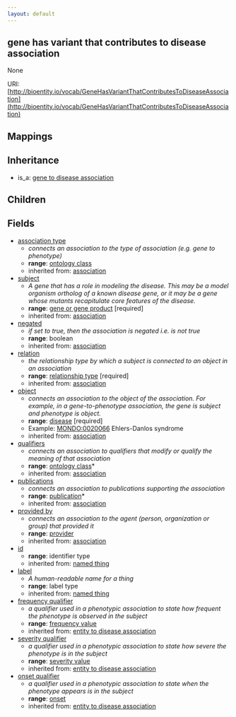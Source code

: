 ```yaml
---
layout: default
---
```


## gene has variant that contributes to disease association


None

URI: [http://bioentity.io/vocab/GeneHasVariantThatContributesToDiseaseAssociation](http://bioentity.io/vocab/GeneHasVariantThatContributesToDiseaseAssociation)
## Mappings


## Inheritance

 *  is_a: [gene to disease association](GeneToDiseaseAssociation.html)

## Children



## Fields

 * [association type](association_type.html)
    * _connects an association to the type of association (e.g. gene to phenotype)_
    * __range__: [ontology class](OntologyClass.html)
    * inherited from: [association](Association.html)
 * [subject](subject.html)
    * _A gene that has a role in modeling the disease. This may be a model organism ortholog of a known disease gene, or it may be a gene whose mutants recapitulate core features of the disease._
    * __range__: [gene or gene product](GeneOrGeneProduct.html) [required]
    * inherited from: [association](Association.html)
 * [negated](negated.html)
    * _if set to true, then the association is negated i.e. is not true_
    * __range__: boolean
    * inherited from: [association](Association.html)
 * [relation](relation.html)
    * _the relationship type by which a subject is connected to an object in an association_
    * __range__: [relationship type](RelationshipType.html) [required]
    * inherited from: [association](Association.html)
 * [object](object.html)
    * _connects an association to the object of the association. For example, in a gene-to-phenotype association, the gene is subject and phenotype is object._
    * __range__: [disease](Disease.html) [required]
    * Example: [MONDO:0020066](http://purl.obolibrary.org/obo/MONDO_0020066) Ehlers-Danlos syndrome
    * inherited from: [association](Association.html)
 * [qualifiers](qualifiers.html)
    * _connects an association to qualifiers that modify or qualify the meaning of that association_
    * __range__: [ontology class](OntologyClass.html)*
    * inherited from: [association](Association.html)
 * [publications](publications.html)
    * _connects an association to publications supporting the association_
    * __range__: [publication](Publication.html)*
    * inherited from: [association](Association.html)
 * [provided by](provided_by.html)
    * _connects an association to the agent (person, organization or group) that provided it_
    * __range__: [provider](Provider.html)
    * inherited from: [association](Association.html)
 * [id](id.html)
    * __range__: identifier type
    * inherited from: [named thing](NamedThing.html)
 * [label](label.html)
    * _A human-readable name for a thing_
    * __range__: label type
    * inherited from: [named thing](NamedThing.html)
 * [frequency qualifier](frequency_qualifier.html)
    * _a qualifier used in a phenotypic association to state how frequent the phenotype is observed in the subject_
    * __range__: [frequency value](FrequencyValue.html)
    * inherited from: [entity to disease association](EntityToDiseaseAssociation.html)
 * [severity qualifier](severity_qualifier.html)
    * _a qualifier used in a phenotypic association to state how severe the phenotype is in the subject_
    * __range__: [severity value](SeverityValue.html)
    * inherited from: [entity to disease association](EntityToDiseaseAssociation.html)
 * [onset qualifier](onset_qualifier.html)
    * _a qualifier used in a phenotypic association to state when the phenotype appears is in the subject_
    * __range__: [onset](Onset.html)
    * inherited from: [entity to disease association](EntityToDiseaseAssociation.html)

